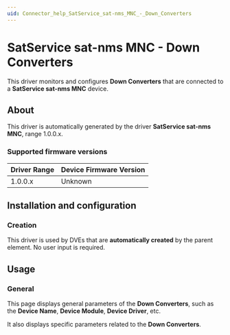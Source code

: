 ```yaml
---
uid: Connector_help_SatService_sat-nms_MNC_-_Down_Converters
---
```


# SatService sat-nms MNC - Down Converters

This driver monitors and configures **Down Converters** that are connected to a **SatService sat-nms MNC** device.

## About

This driver is automatically generated by the driver **SatService sat-nms MNC**, range 1.0.0.x.

### Supported firmware versions

| **Driver Range** | **Device Firmware Version** |
|------------------|-----------------------------|
| 1.0.0.x          | Unknown                     |

## Installation and configuration

### Creation

This driver is used by DVEs that are **automatically created** by the parent element. No user input is required.

## Usage

### General

This page displays general parameters of the **Down Converters**, such as the **Device Name**, **Device Module**, **Device Driver**, etc.

It also displays specific parameters related to the **Down Converters**.
